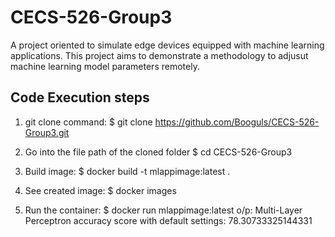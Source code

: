 # CECS-526-Group3
A project oriented to simulate edge devices equipped with machine learning applications. This project aims to demonstrate a methodology to adjusut machine learning model parameters remotely.

## Code Execution steps

1. git clone command: 
$ git clone https://github.com/Booguls/CECS-526-Group3.git

2. Go into the file path of the cloned folder
$ cd CECS-526-Group3

3. Build image:
$ docker build -t mlappimage:latest .

4. See created image:
$ docker images

5. Run the container:
$ docker run  mlappimage:latest
o/p: Multi-Layer Perceptron accuracy score with default settings: 78.30733325144331

